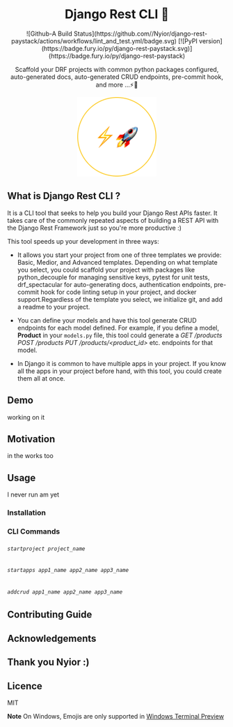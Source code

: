 <h1 align="center">
  Django Rest CLI 🚀
</h1>

<p align="center">
  ![Github-A Build Status](https://github.com//Nyior/django-rest-paystack/actions/workflows/lint_and_test.yml/badge.svg)
  [![PyPI version](https://badge.fury.io/py/django-rest-paystack.svg)](https://badge.fury.io/py/django-rest-paystack)
</p>

<p align="center">
   Scaffold your DRF projects with common python packages configured, auto-generated docs, auto-generated CRUD endpoints, pre-commit hook, and more ...⚡🚀
</p>
<p align="center">
  <img src="./assets/logo.png">
</p>

## What is Django Rest CLI ?
It is a CLI tool that seeks to help you build your Django Rest APIs faster.
It takes care of the commonly repeated aspects of building a REST API with the Django Rest Framework just so you're more productive :)

This tool speeds up your development in three ways:

- It allows you start your project from one of three templates we provide: Basic, Medior, and Advanced templates. Depending on what template you select, you could scaffold your project with packages like python_decouple for managing sensitive keys, pytest for unit tests, drf_spectacular for auto-generating docs, authentication endpoints, pre-commit hook for code linting setup in your project, and docker support.Regardless of the template you select, we initialize git, and add a readme to your project.

- You can define your models and have this tool generate CRUD endpoints for each model defined.
For example, if you define a model, **Product** in your `models.py` file, this tool could generate a _GET /products POST /products PUT /products/<product_id>_ etc. endpoints for that model.

- In Django it is common to have multiple apps in your project. If you know all the apps in your project before hand, with this tool, you could create them all at once.

## Demo
working on it

## Motivation
in the works too

## Usage
I never run am yet 
### Installation

### CLI Commands

###### `startproject project_name`

###### `startapps app1_name app2_name app3_name`

###### `addcrud app1_name app2_name app3_name`

## Contributing Guide

## Acknowledgements

## Thank you Nyior :)

## Licence
MIT


**Note** On Windows, Emojis are only supported in [Windows Terminal Preview](https://www.microsoft.com/en-us/p/windows-terminal-preview/9n8g5rfz9xk3?activetab=pivot:overviewtab)